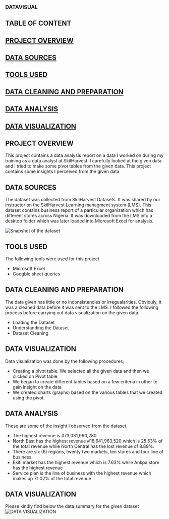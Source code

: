 ### DATAVISUAL
## TABLE OF CONTENT
## [PROJECT OVERVIEW](#PROJECT-OVERVIEW)
## [DATA SOURCES](#DATA-SOURCES)
## [TOOLS USED](#TOOLS-USED)
## [DATA CLEANING AND PREPARATION](#DATA-CLEANING-AND-PREPARATION)
## [DATA ANALYSIS](#DATA-ANALYSIS)
## [DATA VISUALIZATION](#DATA-VISUALIZATION)

## PROJECT OVERVIEW
This project contains a data analysis report on a data I worked on during my training as a data analyst at SkilHarvest. I carefully looked at the given data and i tried to make some pivot tables from the given data. This project contains some insights I perceived from the given data.
## DATA SOURCES
The dataset was collected from SkilHarvest Datasets. It was shared by our instructor on the SkilHarvest Learning managment system (LMS). This dataset contains business report of a particular organization which has different stores across Nigeria. It was downloaded from the LMS into a desktop folder which was later loaded into Microsoft Excel for analysis.

![Snapshot of the dataset ](https://github.com/user-attachments/assets/7ab222fe-5348-4622-8481-3d148a245ea1)

## TOOLS USED
The following tools were used for this project
- Microsoft Excel
- Googble sheet queries
## DATA CLEANING AND PREPARATION
The data given has little or no inconsistencies or irregualarities. Obviouly, it was a cleaned data before it was sent to the LMS. I followed the following process before carrying out data visualization on the given data.
- Loading the Dataset
- Understanding the Dataset
- Dataset Cleaning
## DATA VISUALIZATION 
Data visualization was done by the following procedures;
- Creating a pivot table. We selected all the given data and then we clicked on Pivot table.
- We began to create different tables based on a few criteria in other to gain insight on the data
- We created charts (graphs) based on the various tables that we created using the pivot.
## DATA ANALYSIS
  These are some of the insight I observed from the dataset.
  - The highest revenue is #73,031,990,280
  - North East has the highest revenue #18,641,963,520 which is 25.53% of the total revenue while North Central has the lost revenue of 8.89%.
  - There are six (6) regions, twenty two markets, ten stores and four line of business.
  - Ekiti market has the highest revenue which is 7.63% while Ankpa store has the highest revenue
  - Service plan is the line of business with the highest revenue which makes up 71.02% of the total revenue
## DATA VISUALIZATION
Please kindly find below the data summary for the given dataset
![DATA VISUALIZATION](https://github.com/user-attachments/assets/a378fe58-bed3-44cd-bbec-154c2678a958)








